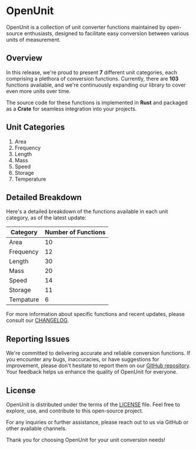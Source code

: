 # OpenUnit

OpenUnit is a collection of unit converter functions maintained by open-source enthusiasts, designed to facilitate easy conversion between various units of measurement.

## Overview

In this release, we're proud to present **7** different unit categories, each comprising a plethora of conversion functions. Currently, there are **103** functions available, and we're continuously expanding our library to cover even more units over time.

The source code for these functions is implemented in **Rust** and packaged as a **Crate** for seamless integration into your projects.

## Unit Categories

1. Area
2. Frequency
3. Length
4. Mass
5. Speed
6. Storage
7. Temperature

## Detailed Breakdown

Here's a detailed breakdown of the functions available in each unit category, as of the latest update:

|  Category    | Number of Functions |
|--------------|---------------------|
| Area         | 10                  |
| Frequency    | 12                  |
| Length       | 30                  |
| Mass         | 20                  |
| Speed        | 14                  |
| Storage      | 11                  |
| Tempature    | 6                   |

For more information about specific functions and recent updates, please consult our [CHANGELOG](./CHANGELOG.md).

## Reporting Issues

We're committed to delivering accurate and reliable conversion functions. If you encounter any bugs, inaccuracies, or have suggestions for improvement, please don't hesitate to report them on our [GitHub repository](https://github.com/kadircelkx/openunit/issues). Your feedback helps us enhance the quality of OpenUnit for everyone.

## License

OpenUnit is distributed under the terms of the [LICENSE](./LICENSE) file. Feel free to explore, use, and contribute to this open-source project.

For any inquiries or further assistance, please reach out to us via GitHub or other available channels.

Thank you for choosing OpenUnit for your unit conversion needs!